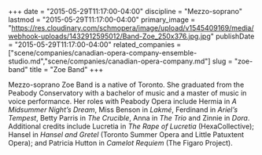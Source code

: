 +++
date = "2015-05-29T11:17:00-04:00"
discipline = "Mezzo-soprano"
lastmod = "2015-05-29T11:17:00-04:00"
primary_image = "https://res.cloudinary.com/schmopera/image/upload/v1545409169/media/webhook-uploads/1432912595012/Band-Zoe_250x376.jpg.jpg"
publishDate = "2015-05-29T11:17:00-04:00"
related_companies = ["scene/companies/canadian-opera-company-ensemble-studio.md","scene/companies/canadian-opera-company.md"]
slug = "zoe-band"
title = "Zoe Band"
+++

Mezzo-soprano Zoe Band is a native of Toronto. She graduated from the Peabody Conservatory with a bachelor of music and a master of music in voice performance. Her roles with Peabody Opera include Hermia in *A Midsummer Night’s Dream*, Miss Benson in *Lakmé*, Ferdinand in *Ariel’s Tempest*, Betty Parris in *The Crucible*, Anna in *The Trio* and Zinnie in *Dora*. Additional credits include Lucretia in *The Rape of Lucretia* (HexaCollective); Hansel in *Hansel and Gretel* (Toronto Summer Opera and Little Patuxtent Opera); and Patricia Hutton in *Camelot Requiem* (The Figaro Project).
